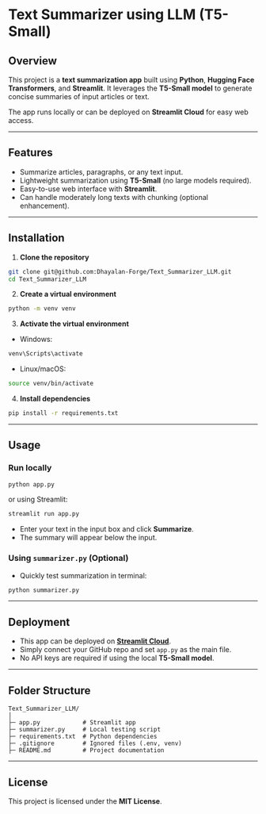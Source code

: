 # Text Summarizer using LLM (T5-Small)

## Overview

This project is a **text summarization app** built using **Python**, **Hugging Face Transformers**, and **Streamlit**. It leverages the **T5-Small model** to generate concise summaries of input articles or text.

The app runs locally or can be deployed on **Streamlit Cloud** for easy web access.

---

## Features

* Summarize articles, paragraphs, or any text input.
* Lightweight summarization using **T5-Small** (no large models required).
* Easy-to-use web interface with **Streamlit**.
* Can handle moderately long texts with chunking (optional enhancement).

---

## Installation

1. **Clone the repository**

```bash
git clone git@github.com:Dhayalan-Forge/Text_Summarizer_LLM.git
cd Text_Summarizer_LLM
```

2. **Create a virtual environment**

```bash
python -m venv venv
```

3. **Activate the virtual environment**

* Windows:

```bash
venv\Scripts\activate
```

* Linux/macOS:

```bash
source venv/bin/activate
```

4. **Install dependencies**

```bash
pip install -r requirements.txt
```

---

## Usage

### Run locally

```bash
python app.py
```

or using Streamlit:

```bash
streamlit run app.py
```

* Enter your text in the input box and click **Summarize**.
* The summary will appear below the input.

### Using `summarizer.py` (Optional)

* Quickly test summarization in terminal:

```bash
python summarizer.py
```

---

## Deployment

* This app can be deployed on **[Streamlit Cloud](https://share.streamlit.io/)**.
* Simply connect your GitHub repo and set `app.py` as the main file.
* No API keys are required if using the local **T5-Small model**.

---

## Folder Structure

```
Text_Summarizer_LLM/
│
├─ app.py            # Streamlit app
├─ summarizer.py     # Local testing script
├─ requirements.txt  # Python dependencies
├─ .gitignore        # Ignored files (.env, venv)
├─ README.md         # Project documentation
```
---

## License

This project is licensed under the **MIT License**.